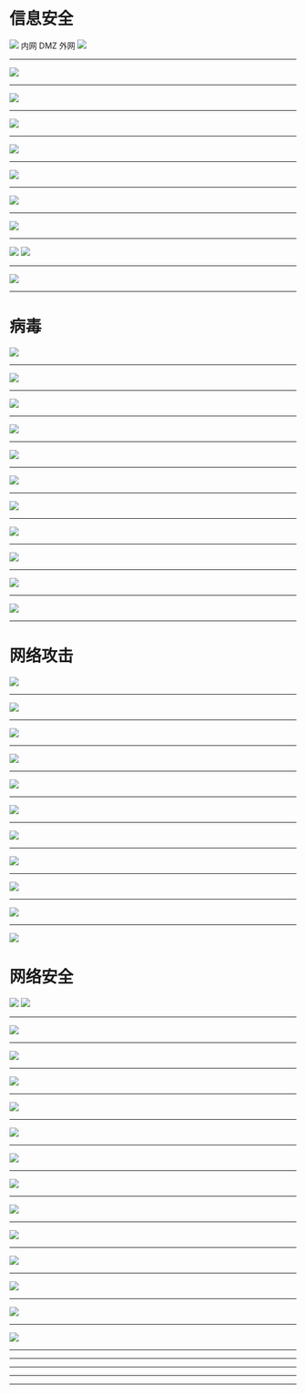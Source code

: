 
# 信息安全

![](../pic/2023-05-18-12-34-18.png)
内网 DMZ 外网
![](../pic/2023-05-18-12-35-04.png)


---

![](../pic/2023-05-18-12-35-31.png)

---

![](../pic/2023-05-18-12-35-49.png)


---

![](../pic/2023-05-18-12-36-34.png)

---

![](../pic/2023-05-18-12-36-51.png)

---

![](../pic/2023-05-18-12-37-06.png)

---

![](../pic/2023-05-18-12-37-17.png)

---

![](../pic/2023-05-18-12-37-29.png)

---

![](../pic/2023-05-18-12-38-21.png)
![](../pic/2023-05-18-12-38-36.png)

---

![](../pic/2023-05-18-12-38-54.png)

---

# 病毒

![](../pic/2023-05-18-12-39-09.png)

---

![](../pic/2023-05-18-12-39-31.png)

---

![](../pic/2023-05-18-12-39-43.png)

---

![](../pic/2023-05-18-12-40-31.png)

---

![](../pic/2023-05-18-12-40-50.png)

---

![](../pic/2023-05-18-12-41-20.png)

---

![](../pic/2023-05-18-12-42-50.png)

---

![](../pic/2023-05-18-12-43-20.png)

---

![](../pic/2023-05-18-12-43-35.png)

---

![](../pic/2023-05-18-12-43-57.png)

---

![](../pic/2023-05-18-12-44-11.png)

---

# 网络攻击

![](../pic/2023-05-18-12-45-14.png)

---

![](../pic/2023-05-18-20-15-21.png)

---

![](../pic/2023-05-18-20-16-26.png)

---

![](../pic/2023-05-18-20-17-30.png)

---

![](../pic/2023-05-18-20-18-40.png)

---

![](../pic/2023-05-18-20-19-21.png)

---

![](../pic/2023-05-18-12-45-53.png)

---

![](../pic/2023-05-18-12-47-59.png)

---

![](../pic/2023-05-18-12-48-36.png)

---

![](../pic/2023-05-18-12-49-24.png)

---

![](../pic/2023-05-18-20-20-29.png)

# 网络安全

![](../pic/2023-05-18-12-52-25.png)
![](../pic/2023-05-18-12-53-46.png)

---

![](../pic/2023-05-18-12-55-29.png)

---

![](../pic/2023-05-18-12-56-30.png)

---

![](../pic/2023-05-18-12-57-18.png)

---

![](../pic/2023-05-18-12-57-36.png)

---

![](../pic/2023-05-18-12-58-22.png)

---

![](../pic/2023-05-18-12-59-18.png)

---

![](../pic/2023-05-18-13-00-02.png) 

---

![](../pic/2023-05-18-13-01-52.png)

---

![](../pic/2023-05-18-13-02-50.png)

---

![](../pic/2023-05-18-13-03-29.png)

---

![](../pic/2023-05-18-13-04-28.png)

---

![](../pic/2023-05-18-13-06-03.png)

---

![](../pic/2023-05-18-13-06-27.png)

---



---


---



---



---
